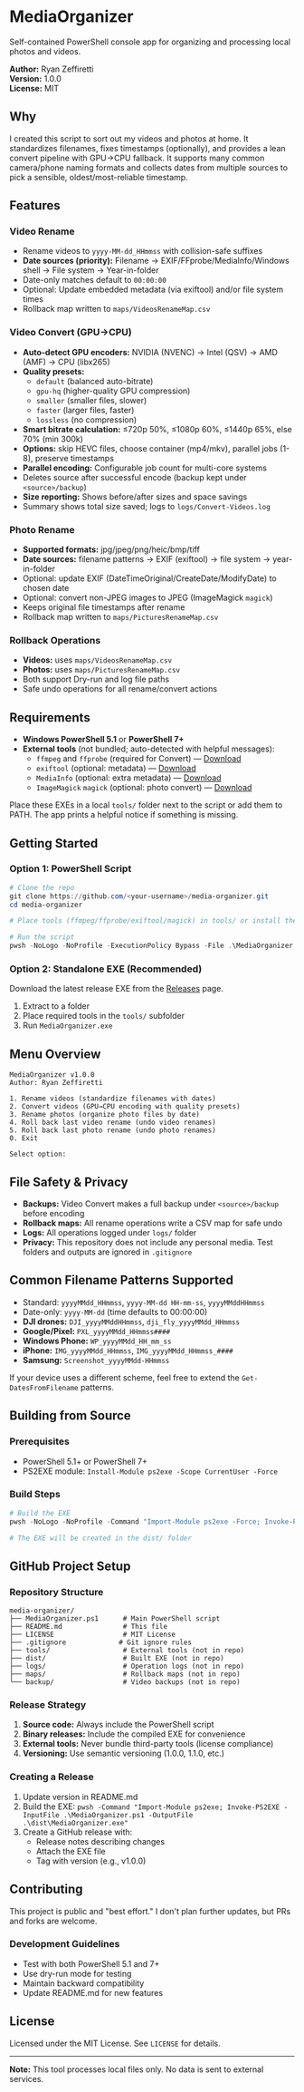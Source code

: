 # MediaOrganizer

Self-contained PowerShell console app for organizing and processing local photos and videos.

**Author:** Ryan Zeffiretti  
**Version:** 1.0.0  
**License:** MIT

## Why

I created this script to sort out my videos and photos at home. It standardizes filenames, fixes timestamps (optionally), and provides a lean convert pipeline with GPU→CPU fallback. It supports many common camera/phone naming formats and collects dates from multiple sources to pick a sensible, oldest/most-reliable timestamp.

## Features

### Video Rename

- Rename videos to `yyyy-MM-dd_HHmmss` with collision-safe suffixes
- **Date sources (priority):** Filename → EXIF/FFprobe/MediaInfo/Windows shell → File system → Year-in-folder
- Date-only matches default to `00:00:00`
- Optional: Update embedded metadata (via exiftool) and/or file system times
- Rollback map written to `maps/VideosRenameMap.csv`

### Video Convert (GPU→CPU)

- **Auto-detect GPU encoders:** NVIDIA (NVENC) → Intel (QSV) → AMD (AMF) → CPU (libx265)
- **Quality presets:**
  - `default` (balanced auto-bitrate)
  - `gpu-hq` (higher-quality GPU compression)
  - `smaller` (smaller files, slower)
  - `faster` (larger files, faster)
  - `lossless` (no compression)
- **Smart bitrate calculation:** ≤720p 50%, ≤1080p 60%, ≤1440p 65%, else 70% (min 300k)
- **Options:** skip HEVC files, choose container (mp4/mkv), parallel jobs (1-8), preserve timestamps
- **Parallel encoding:** Configurable job count for multi-core systems
- Deletes source after successful encode (backup kept under `<source>/backup`)
- **Size reporting:** Shows before/after sizes and space savings
- Summary shows total size saved; logs to `logs/Convert-Videos.log`

### Photo Rename

- **Supported formats:** jpg/jpeg/png/heic/bmp/tiff
- **Date sources:** filename patterns → EXIF (exiftool) → file system → year-in-folder
- Optional: update EXIF (DateTimeOriginal/CreateDate/ModifyDate) to chosen date
- Optional: convert non-JPEG images to JPEG (ImageMagick `magick`)
- Keeps original file timestamps after rename
- Rollback map written to `maps/PicturesRenameMap.csv`

### Rollback Operations

- **Videos:** uses `maps/VideosRenameMap.csv`
- **Photos:** uses `maps/PicturesRenameMap.csv`
- Both support Dry-run and log file paths
- Safe undo operations for all rename/convert actions

## Requirements

- **Windows PowerShell 5.1** or **PowerShell 7+**
- **External tools** (not bundled; auto-detected with helpful messages):
  - `ffmpeg` and `ffprobe` (required for Convert) — [Download](https://ffmpeg.org/download.html)
  - `exiftool` (optional: metadata) — [Download](https://exiftool.org/)
  - `MediaInfo` (optional: extra metadata) — [Download](https://mediaarea.net/en/MediaInfo)
  - `ImageMagick` `magick` (optional: photo convert) — [Download](https://imagemagick.org/)

Place these EXEs in a local `tools/` folder next to the script or add them to PATH. The app prints a helpful notice if something is missing.

## Getting Started

### Option 1: PowerShell Script

```powershell
# Clone the repo
git clone https://github.com/<your-username>/media-organizer.git
cd media-organizer

# Place tools (ffmpeg/ffprobe/exiftool/magick) in tools/ or install them on PATH

# Run the script
pwsh -NoLogo -NoProfile -ExecutionPolicy Bypass -File .\MediaOrganizer.ps1
```

### Option 2: Standalone EXE (Recommended)

Download the latest release EXE from the [Releases](https://github.com/<your-username>/media-organizer/releases) page.

1. Extract to a folder
2. Place required tools in the `tools/` subfolder
3. Run `MediaOrganizer.exe`

## Menu Overview

```
MediaOrganizer v1.0.0
Author: Ryan Zeffiretti

1. Rename videos (standardize filenames with dates)
2. Convert videos (GPU→CPU encoding with quality presets)
3. Rename photos (organize photo files by date)
4. Roll back last video rename (undo video renames)
5. Roll back last photo rename (undo photo renames)
0. Exit

Select option:
```

## File Safety & Privacy

- **Backups:** Video Convert makes a full backup under `<source>/backup` before encoding
- **Rollback maps:** All rename operations write a CSV map for safe undo
- **Logs:** All operations logged under `logs/` folder
- **Privacy:** This repository does not include any personal media. Test folders and outputs are ignored in `.gitignore`

## Common Filename Patterns Supported

- Standard: `yyyyMMdd_HHmmss`, `yyyy-MM-dd HH-mm-ss`, `yyyyMMddHHmmss`
- Date-only: `yyyy-MM-dd` (time defaults to 00:00:00)
- **DJI drones:** `DJI_yyyyMMddHHmmss`, `dji_fly_yyyyMMdd_HHmmss`
- **Google/Pixel:** `PXL_yyyyMMdd_HHmmss####`
- **Windows Phone:** `WP_yyyyMMdd_HH_mm_ss`
- **iPhone:** `IMG_yyyyMMdd_HHmmss`, `IMG_yyyyMMdd_HHmmss_####`
- **Samsung:** `Screenshot_yyyyMMdd-HHmmss`

If your device uses a different scheme, feel free to extend the `Get-DatesFromFilename` patterns.

## Building from Source

### Prerequisites

- PowerShell 5.1+ or PowerShell 7+
- PS2EXE module: `Install-Module ps2exe -Scope CurrentUser -Force`

### Build Steps

```powershell
# Build the EXE
pwsh -NoLogo -NoProfile -Command "Import-Module ps2exe -Force; Invoke-PS2EXE -InputFile .\MediaOrganizer.ps1 -OutputFile .\dist\MediaOrganizer.exe"

# The EXE will be created in the dist/ folder
```

## GitHub Project Setup

### Repository Structure

```
media-organizer/
├── MediaOrganizer.ps1      # Main PowerShell script
├── README.md               # This file
├── LICENSE                 # MIT License
├── .gitignore             # Git ignore rules
├── tools/                  # External tools (not in repo)
├── dist/                   # Built EXE (not in repo)
├── logs/                   # Operation logs (not in repo)
├── maps/                   # Rollback maps (not in repo)
└── backup/                 # Video backups (not in repo)
```

### Release Strategy

1. **Source code:** Always include the PowerShell script
2. **Binary releases:** Include the compiled EXE for convenience
3. **External tools:** Never bundle third-party tools (license compliance)
4. **Versioning:** Use semantic versioning (1.0.0, 1.1.0, etc.)

### Creating a Release

1. Update version in README.md
2. Build the EXE: `pwsh -Command "Import-Module ps2exe; Invoke-PS2EXE -InputFile .\MediaOrganizer.ps1 -OutputFile .\dist\MediaOrganizer.exe"`
3. Create a GitHub release with:
   - Release notes describing changes
   - Attach the EXE file
   - Tag with version (e.g., v1.0.0)

## Contributing

This project is public and "best effort." I don't plan further updates, but PRs and forks are welcome.

### Development Guidelines

- Test with both PowerShell 5.1 and 7+
- Use dry-run mode for testing
- Maintain backward compatibility
- Update README.md for new features

## License

Licensed under the MIT License. See `LICENSE` for details.

---

**Note:** This tool processes local files only. No data is sent to external services.
